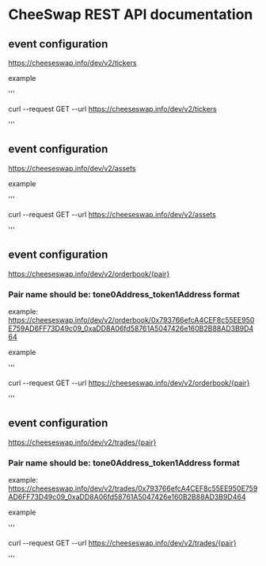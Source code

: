 # CheeSwap REST API documentation



## event configuration
https://cheeseswap.info/dev/v2/tickers

example

'''

curl --request GET
   --url https://cheeseswap.info/dev/v2/tickers
   
'''   
   
## event configuration
https://cheeseswap.info/dev/v2/assets

example

''' 

curl --request GET
   --url https://cheeseswap.info/dev/v2/assets
   
'''  
   
## event configuration
https://cheeseswap.info/dev/v2/orderbook/{pair}

### Pair name should be: tone0Address_token1Address format
example: https://cheeseswap.info/dev/v2/orderbook/0x793766efcA4CEF8c55EE950E759AD6FF73D49c09_0xaDD8A06fd58761A5047426e160B2B88AD3B9D464

example

'''

curl --request GET
   --url https://cheeseswap.info/dev/v2/orderbook/{pair}

'''   


## event configuration
https://cheeseswap.info/dev/v2/trades/{pair}

### Pair name should be: tone0Address_token1Address format
example: https://cheeseswap.info/dev/v2/trades/0x793766efcA4CEF8c55EE950E759AD6FF73D49c09_0xaDD8A06fd58761A5047426e160B2B88AD3B9D464

example

'''

curl --request GET
   --url https://cheeseswap.info/dev/v2/trades/{pair}

'''
   
   
